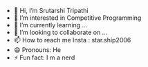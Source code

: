 - 👋 Hi, I’m Srutarshi Tripathi
- 👀 I’m interested in Competitive Programming
- 🌱 I’m currently learning ...
- 💞️ I’m looking to collaborate on ...
- 📫 How to reach me Insta : star.ship2006
- 😄 Pronouns: He
- ⚡ Fun fact: I m a nerd

<!---
STARSHIP2006/STARSHIP2006 is a ✨ special ✨ repository because its `README.md` (this file) appears on your GitHub profile.
You can click the Preview link to take a look at your changes.
--->
